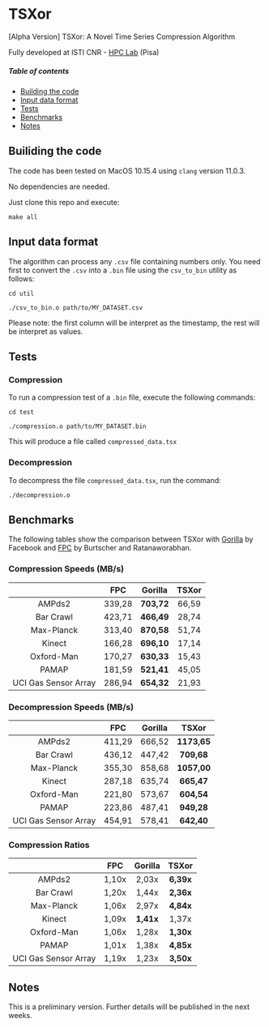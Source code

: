# TSXor
[Alpha Version] TSXor: A Novel Time Series Compression Algorithm

Fully developed at ISTI CNR - [HPC Lab](http://hpc.isti.cnr.it) (Pisa)

##### Table of contents
* [Building the code](#building-the-code)
* [Input data format](#input-data-format)
* [Tests](#tests)
* [Benchmarks](#benchmarks)
* [Notes](#notes)

Builiding the code
-----------------
The code has been tested on MacOS 10.15.4 using `clang` version 11.0.3. 

No dependencies are needed.

Just clone this repo and execute:

    make all


Input data format
-----------------
The algorithm can process any `.csv` file containing numbers only.
You need first to convert the `.csv` into a `.bin` file using the `csv_to_bin` utility as follows:

    cd util

    ./csv_to_bin.o path/to/MY_DATASET.csv

Please note: the first column will be interpret as the timestamp, the rest will be interpret as values.



Tests
-----------------
### Compression

To run a compression test of a `.bin` file, execute the following commands:

    cd test

    ./compression.o path/to/MY_DATASET.bin

This will produce a file called ``compressed_data.tsx``

### Decompression

To decompress the file ``compressed_data.tsx``, run the command:

    ./decompression.o

Benchmarks
-----------------
The following tables show the comparison between TSXor with [Gorilla](https://www.vldb.org/pvldb/vol8/p1816-teller.pdf) by Facebook and [FPC](https://ieeexplore.ieee.org/document/4589203) by Burtscher and Ratanaworabhan.

### Compression Speeds (MB/s)

|                      |  FPC  | Gorilla | TSXor |
|:--------------------:|:-----:|:-------:|:------:|
|        AMPds2        | 339,28 | **703,72** | 66,59 |
|       Bar Crawl      | 423,71 | **466,49** | 28,74 |
|      Max-Planck      | 313,40 | **870,58** | 51,74 |
|        Kinect        | 166,28 | **696,10** | 17,14 |
|      Oxford-Man      | 170,27 | **630,33** | 15,43 |
|         PAMAP        | 181,59 | **521,41** | 45,05 |
| UCI Gas Sensor Array | 286,94 | **654,32** | 21,93 |

### Decompression Speeds (MB/s)

|                      |   FPC   | Gorilla |  TSXor |
|:--------------------:|:-------:|:-------:|:-------:|
|        AMPds2        | 411,29 | 666,52 | **1173,65** |
|       Bar Crawl      | 436,12 | 447,42 | **709,68**  |
|      Max-Planck      | 355,30 | 858,68 | **1057,00** |
|        Kinect        | 287,18 | 635,74 | **665,47**  |
|      Oxford-Man      | 221,80 | 573,67 | **604,54**  |
|         PAMAP        | 223,86 | 487,41 | **949,28**  |
| UCI Gas Sensor Array | 454,91 | 578,41 | **642,40**  |


### Compression Ratios

|                      |   FPC  | Gorilla | TSXor |
|:--------------------:|:------:|:-------:|:------:|
|        AMPds2        | 1,10x | 2,03x | **6,39x** |
|       Bar Crawl      | 1,20x | 1,44x | **2,36x** |
|      Max-Planck      | 1,06x | 2,97x | **4,84x** |
|        Kinect        | 1,09x | **1,41x** | 1,37x |
|      Oxford-Man      | 1,06x | 1,28x | **1,30x** |
|         PAMAP        | 1,01x | 1,38x | **4,85x** |
| UCI Gas Sensor Array | 1,19x | 1,23x | **3,50x** |


Notes
-----------------
This is a preliminary version. Further details will be published in the next weeks.
